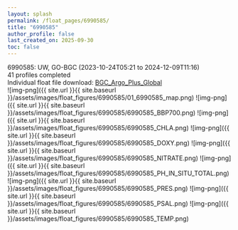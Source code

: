 ```yaml
---
layout: splash
permalink: /float_pages/6990585/
title: "6990585"
author_profile: false
last_created_on: 2025-09-30
toc: false
---
```

 
6990585: UW, GO-BGC (2023-10-24T05:21 to 2024-12-09T11:16)\
41 profiles completed\
Individual float file download: [BGC_Argo_Plus_Global](https://ftp.soest.hawaii.edu/bgc_argo_plus/Individual_Floats/outliers_removed/6990585_Sprof_processed.nc)\
![img-png]({{ site.url }}{{ site.baseurl }}/assets/images/float_figures/6990585/01_6990585_map.png)
![img-png]({{ site.url }}{{ site.baseurl }}/assets/images/float_figures/6990585/6990585_BBP700.png)
![img-png]({{ site.url }}{{ site.baseurl }}/assets/images/float_figures/6990585/6990585_CHLA.png)
![img-png]({{ site.url }}{{ site.baseurl }}/assets/images/float_figures/6990585/6990585_DOXY.png)
![img-png]({{ site.url }}{{ site.baseurl }}/assets/images/float_figures/6990585/6990585_NITRATE.png)
![img-png]({{ site.url }}{{ site.baseurl }}/assets/images/float_figures/6990585/6990585_PH_IN_SITU_TOTAL.png)
![img-png]({{ site.url }}{{ site.baseurl }}/assets/images/float_figures/6990585/6990585_PRES.png)
![img-png]({{ site.url }}{{ site.baseurl }}/assets/images/float_figures/6990585/6990585_PSAL.png)
![img-png]({{ site.url }}{{ site.baseurl }}/assets/images/float_figures/6990585/6990585_TEMP.png)
